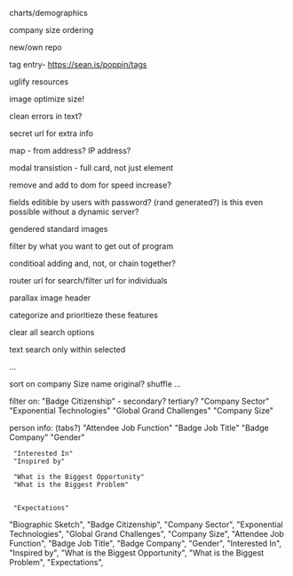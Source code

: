 

charts/demographics

company size ordering

new/own repo

tag entry- https://sean.is/poppin/tags

uglify resources

image optimize size!

clean errors in text?

secret url for extra info

map - from address? IP address?

modal transistion - full card, not just <a> element

remove and add to dom for speed increase?

fields editible by users with password? (rand generated?)
	is this even possible without a dynamic server?

gendered standard images

filter by what you want to get out of program

conditioal adding
	and, not, or
		chain together?

router
	url for search/filter
	url for individuals

parallax image header

categorize and prioritieze these features

clear all search options

text search only within selected

...

sort on
	company Size
	name
	original?
	shuffle
	...

filter on:
	"Badge Citizenship" 		- secondary? tertiary?
	"Company Sector"
	"Exponential Technologies"
	"Global Grand Challenges"
	"Company Size"



person info: (tabs?)
	"Attendee Job Function"
	"Badge Job Title"
	"Badge Company"
	"Gender"


	 "Interested In"
	 "Inspired by"

	 "What is the Biggest Opportunity"
	 "What is the Biggest Problem"


	 "Expectations"

"Biographic Sketch",
"Badge Citizenship",
"Company Sector",
"Exponential Technologies",
"Global Grand Challenges",
"Company Size",
"Attendee Job Function",
"Badge Job Title",
"Badge Company",
"Gender",
"Interested In",
"Inspired by",
"What is the Biggest Opportunity",
"What is the Biggest Problem",
"Expectations",
